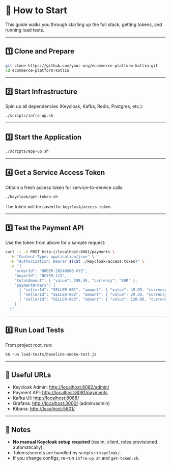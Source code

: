 # 🚀 How to Start

This guide walks you through starting up the full stack, getting tokens, and running load tests.

---

## 1️⃣ Clone and Prepare

```bash
git clone https://github.com/your-org/ecommerce-platform-kotlin.git
cd ecommerce-platform-kotlin
```

---

## 2️⃣ Start Infrastructure

Spin up all dependencies (Keycloak, Kafka, Redis, Postgres, etc.):

```bash
./scripts/infra-up.sh
```

---

## 3️⃣ Start the Application

```bash
./scripts/app-up.sh
```

---

## 4️⃣ Get a Service Access Token

Obtain a fresh access token for service-to-service calls:

```bash
./keycloak/get-token.sh
```

The token will be saved to: `keycloak/access.token`

---

## 5️⃣ Test the Payment API

Use the token from above for a sample request:

```bash
curl -i -X POST http://localhost:8081/payments \
  -H "Content-Type: application/json" \
  -H "Authorization: Bearer $(cat ./keycloak/access.token)" \
  -d '{
    "orderId": "ORDER-20240508-XYZ",
    "buyerId": "BUYER-123",
    "totalAmount": { "value": 199.49, "currency": "EUR" },
    "paymentOrders": [
      { "sellerId": "SELLER-001", "amount": { "value": 49.99, "currency": "EUR" }},
      { "sellerId": "SELLER-002", "amount": { "value": 29.50, "currency": "EUR" }},
      { "sellerId": "SELLER-003", "amount": { "value": 120.00, "currency": "EUR" }}
    ]
  }'
```

---

## 6️⃣ Run Load Tests

From project root, run:

```bash
k6 run load-tests/baseline-smoke-test.js
```

---

## 🔗 Useful URLs

- Keycloak Admin: [http://localhost:8082/admin/](http://localhost:8082/admin/)
- Payment API: [http://localhost:8081/payments](http://localhost:8081/payments)
- Kafka UI: [http://localhost:8088/](http://localhost:8088/)
- Grafana: [http://localhost:3000/](http://localhost:3000/) (admin/admin)
- Kibana: [http://localhost:5601/](http://localhost:5601/)

---

## 📝 Notes

- **No manual Keycloak setup required** (realm, client, roles provisioned automatically).
- Tokens/secrets are handled by scripts in `keycloak/`.
- If you change configs, re-run `infra-up.sh` and `get-token.sh`.

